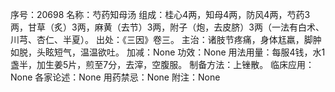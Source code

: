 序号：20698
名称：芍药知母汤
组成：桂心4两，知母4两，防风4两，芍药3两，甘草（炙）3两，麻黄（去节）3两，附子（炮，去皮脐）3两（一法有白术、川芎、杏仁、半夏）。
出处：《三因》卷三。
主治：诸肢节疼痛，身体尪羸，脚肿如脱，头眩短气，温温欲吐。
加减：None
功效：None
用法用量：每服4钱，水1盏半，加生姜5片，煎至7分，去滓，空腹服。
制备方法：上锉散。
临床应用：None
各家论述：None
用药禁忌：None
附注：None
